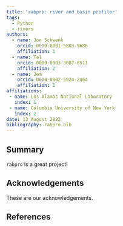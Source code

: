 ```yaml
---
title: 'rabpro: river and basin profiler'
tags:
  - Python
  - rivers  
authors:
  - name: Jon Schwenk
    orcid: 0000-0001-5803-9686
    affiliation: 1
  - name: Tal
    orcid: 0000-0003-3087-8511
    affiliation: 2
  - name: Jem
    orcid: 0000-0002-5924-2464
    affiliation: 1
affiliations:
 - name: Los Alamos National Laboratory
   index: 1
 - name: Columbia University of New York
   index: 2
date: 13 August 2022
bibliography: rabpro.bib
---
```


## Summary

``rabpro`` is a great project!

## Acknowledgements

These are our acknowledgements.

## References
